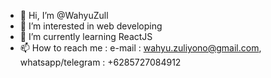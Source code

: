 - 👋 Hi, I’m @WahyuZull
- 👀 I’m interested in web developing
- 🌱 I’m currently learning ReactJS
- 📫 How to reach me : e-mail : wahyu.zuliyono@gmail.com, whatsapp/telegram : +6285727084912

<!---
WahyuZull/WahyuZull is a ✨ special ✨ repository because its `README.md` (this file) appears on your GitHub profile.
You can click the Preview link to take a look at your changes.
--->

